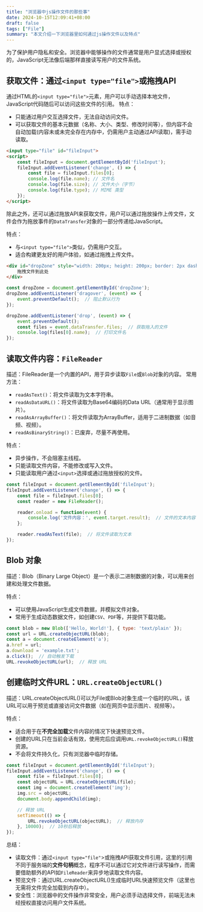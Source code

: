 ```yaml
---
title: "浏览器中js操作文件的那些事"
date: 2024-10-15T12:09:41+08:00
draft: false
tags: ["File"]
summary: "本文介绍一下浏览器里如何通过js操作文件以及特点"
---
```


为了保护用户隐私和安全。浏览器中能够操作的文件通常是用户显式选择或授权的，JavaScript无法像后端那样直接读写用户的文件系统。

## 获取文件：通过`<input type="file">`或拖拽API

通过HTML的`<input type="file">`元素，用户可以手动选择本地文件，JavaScript代码随后可以访问这些文件的引用。
特点：
- 只能通过用户交互选择文件，无法自动访问文件。
- 可以获取文件的基本元数据（名称、大小、类型、修改时间等），但内容不会自动加载(内容未或未完全存在内存中，仍需用户主动通过API读取)，需手动读取。

```html
<input type="file" id="fileInput">
<script>
    const fileInput = document.getElementById('fileInput');
    fileInput.addEventListener('change', () => {
        const file = fileInput.files[0];
        console.log(file.name); // 文件名
        console.log(file.size); // 文件大小（字节）
        console.log(file.type); // MIME 类型
    });
</script>
```

除此之外，还可以通过拖放API来获取文件，用户可以通过拖放操作上传文件，文件会作为拖放事件的`DataTransfer`对象的一部分传递给JavaScript。

特点：
- 与`<input type="file">`类似，仍需用户交互。
- 适合构建更友好的用户体验，如通过拖拽上传文件。

```html
<div id="dropZone" style="width: 200px; height: 200px; border: 2px dashed #ccc;">
    拖拽文件到此处
</div>
```
```javascript
const dropZone = document.getElementById('dropZone');
dropZone.addEventListener('dragover', (event) => {
    event.preventDefault();  // 阻止默认行为
});

dropZone.addEventListener('drop', (event) => {
    event.preventDefault();
    const files = event.dataTransfer.files;  // 获取拖入的文件
    console.log(files[0].name);  // 打印文件名
});
```
## 读取文件内容：`FileReader`
描述：FileReader是一个内置的API，用于异步读取`File`或`Blob`对象的内容。
常用方法：
- `readAsText()`：将文件读取为文本字符串。
- `readAsDataURL()`：将文件读取为Base64编码的Data URL（通常用于显示图片）。
- `readAsArrayBuffer()`：将文件读取为ArrayBuffer，适用于二进制数据（如音频、视频）。
- `readAsBinaryString()`：已废弃，尽量不再使用。

特点：
- 异步操作，不会阻塞主线程。
- 只能读取文件内容，不能修改或写入文件。
- 只能读取用户通过`<input>`选择或通过拖放授权的文件。
```javascript
const fileInput = document.getElementById('fileInput');
fileInput.addEventListener('change', () => {
    const file = fileInput.files[0];
    const reader = new FileReader();

    reader.onload = function(event) {
        console.log('文件内容：', event.target.result);  // 文件的文本内容
    };

    reader.readAsText(file);  // 将文件读取为文本
});
```
## Blob 对象
描述：Blob（Binary Large Object）是一个表示二进制数据的对象，可以用来创建和处理文件数据。

特点：
- 可以使用JavaScript生成文件数据，并模拟文件对象。
- 常用于生成动态数据文件，如创建`CSV`、`PDF`等，并提供下载功能。

```javascript
const blob = new Blob(['Hello, World!'], { type: 'text/plain' });
const url = URL.createObjectURL(blob);
const a = document.createElement('a');
a.href = url;
a.download = 'example.txt';
a.click();  // 自动触发下载
URL.revokeObjectURL(url);  // 释放 URL
```
## 创建临时文件URL：`URL.createObjectURL()`

描述：URL.createObjectURL()可以为File或Blob对象生成一个临时的URL，该URL可以用于预览或直接访问文件数据（如在网页中显示图片、视频等）。

特点：
- 适合用于在**不完全加载**文件内容的情况下快速预览文件。
- 创建的URL只在当前会话有效，使用完后应调用`URL.revokeObjectURL()`释放资源。
- 不会将文件持久化，只有浏览器中临时存储。

```javascript
const fileInput = document.getElementById('fileInput');
fileInput.addEventListener('change', () => {
    const file = fileInput.files[0];
    const objectURL = URL.createObjectURL(file);
    const img = document.createElement('img');
    img.src = objectURL;
    document.body.appendChild(img);

    // 释放 URL
    setTimeout(() => {
        URL.revokeObjectURL(objectURL);  // 释放内存
    }, 10000);  // 10秒后释放
});
```

总结：
- 读取文件：通过`<input type="file"`>或拖拽API获取文件引用，这里的引用不同于服务端的**文件句柄**概念，程序不可以通过它对文件进行读写操作，而需要借助额外的API如`FileReader`来异步地读取文件内容。
- 预览文件：通过URL.createObjectURL()生成临时URL快速预览文件（这里也无需将文件完全加载到内存中）。
- 安全性：浏览器中的文件操作非常安全，用户必须手动选择文件，前端无法未经授权直接访问用户文件系统。